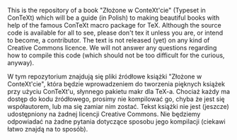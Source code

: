 This is the repository of a book "Złożone w ConteXt'cie" (Typeset in ConTeXt) which will be a guide (in Polish) to making beautiful books with help of the famous ConTeXt macro package for TeX. Although the source code is available for all to see, please don't tex it unless you are, or intend to become, a contributor. The text is not released (yet) on any kind of Creative Commons licence. We will not answer any questions regarding how to compile this code (which should not be too difficult for the curious, anyway).

W tym repozytorium znajdują się pliki źródłowe książki "Złożone w ConteXt'cie", która będzie wprowadzeniem do tworzenia pięknych książek przy użyciu ConTeXt'u,  słynnego pakietu makr dla TeX-a. Chociaż każdy ma dostęp do kodu źródłowego, prosimy nie kompilować go, chyba że jest się współautorem, lub ma się zamiar nim zostać. Tekst książki nie jest (jeszcze) udostępniony na żadnej licencji Creative Commons. Nie będziemy odpowiadać na żadne pytania dotyczące sposobu jego kompilacji (ciekawi łatwo znajdą na to sposób). 